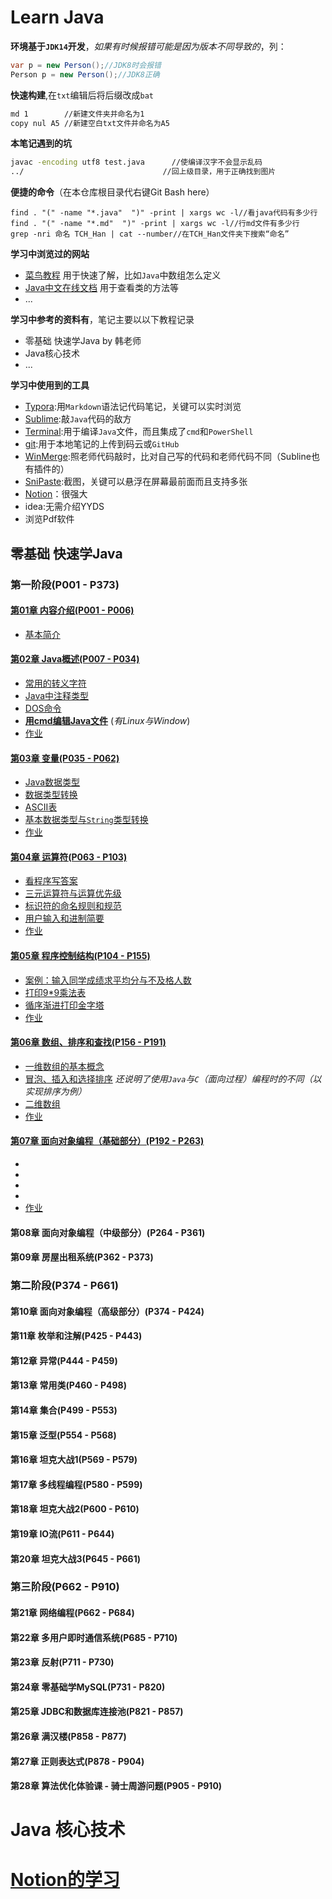 # Learn Java

**环境基于```JDK14```开发**，*如果有时候报错可能是因为版本不同导致的*，列：

```java
var p = new Person();//JDK8时会报错
Person p = new Person();//JDK8正确
```

**快速构建**,在```txt```编辑后将后缀改成```bat```

```sh
md 1		//新建文件夹并命名为1
copy nul A5	//新建空白txt文件并命名为A5
```

**本笔记遇到的坑**

```sh
javac -encoding utf8 test.java 		//使编译汉字不会显示乱码
../ 							  //回上级目录，用于正确找到图片
```

**便捷的命令**（在本仓库根目录代右键Git Bash here）

```shell
find . "(" -name "*.java"  ")" -print | xargs wc -l//看java代码有多少行
find . "(" -name "*.md"  ")" -print | xargs wc -l//行md文件有多少行
grep -nri 命名 TCH_Han | cat --number//在TCH_Han文件夹下搜索“命名”
```

**学习中浏览过的网站**

- [菜鸟教程](https://www.runoob.com/) 用于快速了解，比如```Java```中数组怎么定义
- [Java中文在线文档](https://www.apiref.com/java11-zh/index.html) 用于查看类的方法等
- ...

**学习中参考的资料有**，笔记主要以以下教程记录

- 零基础 快速学Java by 韩老师
- Java核心技术
- ...

**学习中使用到的工具**

- [Typora](https://typora.io/):用```Markdown```语法记代码笔记，关键可以实时浏览
- [Sublime](https://www.sublimetext.com/):敲```Java```代码的敌方
- [Terminal](https://github.com/microsoft/terminal):用于编译```Java```文件，而且集成了```cmd```和```PowerShell```
- [git](https://git-scm.com/):用于本地笔记的上传到码云或```GitHub```
- [WinMerge](https://winmerge.org/):照老师代码敲时，比对自己写的代码和老师代码不同（Subline也有插件的）
- [SniPaste](https://www.snipaste.com/#):截图，关键可以悬浮在屏幕最前面而且支持多张
- [Notion](https://www.notion.so/zh-cn)：很强大
- idea:无需介绍YYDS
- 浏览Pdf软件



## 零基础 快速学Java

### 第一阶段(P001 - P373)
#### [第01章 内容介绍(P001 - P006)](./TCH_Han/Chapter1.md)  
- [基本简介](./TCH_Han/Chapter1.md#1)  
#### [第02章 Java概述(P007 - P034)](./TCH_Han/Chapter2.md)
- [常用的转义字符](./TCH_Han/Chapter2.md#1)
- [Java中注释类型](./TCH_Han/Chapter2.md#2)
- [DOS命令](./TCH_Han/Chapter2.md#3)
- [**用cmd编辑Java文件**](./TCH_Han/Chapter2.md#4)  (*有Linux与Window*)
- [作业](./TCH_Han/Chapter2.md#5)
#### [第03章 变量(P035 - P062)](./TCH_Han/Chapter3.md)  
- [Java数据类型](./TCH_Han/Chapter3.md#1)
- [数据类型转换](./TCH_Han/Chapter3.md#2)
- [ASCII表](./TCH_Han/Chapter3.md#3)
- [基本数据类型与```String```类型转换](./TCH_Han/Chapter3.md#4)  
- [作业](./TCH_Han/Chapter3.md#作业)

#### [第04章 运算符(P063 - P103)](./TCH_Han/Chapter4.md)  

- [看程序写答案](./TCH_Han/Chapter4.md#1)
- [三元运算符与运算优先级](./TCH_Han/Chapter4.md#2)
- [标识符的命名规则和规范](./TCH_Han/Chapter4.md#3)
- [用户输入和进制简要](./TCH_Han/Chapter4.md#4)  
- [作业](./TCH_Han/Chapter4.md#作业)  

#### [第05章 程序控制结构(P104 - P155)](./TCH_Han/Chapter5.md)  

- [案例：输入同学成绩求平均分与不及格人数](./TCH_Han/Chapter5.md#1)
- [打印9*9乘法表](./TCH_Han/Chapter5.md#2)
- [循序渐进打印金字塔](./TCH_Han/Chapter5.md#3)
- [作业](./TCH_Han/Chapter5.md#作业)  

#### [第06章 数组、排序和查找(P156 - P191)](./TCH_Han/Chapter6.md)  
- [一维数组的基本概念](./TCH_Han/Chapter6.md#1) 
- [冒泡、插入和选择排序](./TCH_Han/Chapter6.md#2) *还说明了使用```Java```与```C```（面向过程）编程时的不同（以实现排序为例）*
- [二维数组](./TCH_Han/Chapter6.md#3)
- [作业](./TCH_Han/Chapter6.md#作业)  

#### [第07章 面向对象编程（基础部分）(P192 - P263)](./TCH_Han/Chapter7.md)  
- [](./TCH_Han/Chapter7.md#1)
- [](./TCH_Han/Chapter7.md#2)
- [](./TCH_Han/Chapter7.md#3)
- [](./TCH_Han/Chapter7.md#4)  
- [作业](./TCH_Han/Chapter7.md#作业)  

#### 第08章 面向对象编程（中级部分）(P264 - P361)
#### 第09章 房屋出租系统(P362 - P373)
### 第二阶段(P374 - P661)
#### 第10章 面向对象编程（高级部分）(P374 - P424)
#### 第11章 枚举和注解(P425 - P443)
#### 第12章 异常(P444 - P459)
#### 第13章 常用类(P460 - P498)
#### 第14章 集合(P499 - P553)
#### 第15章 泛型(P554 - P568)
#### 第16章 坦克大战1(P569 - P579)
#### 第17章 多线程编程(P580 - P599)
#### 第18章 坦克大战2(P600 - P610)
#### 第19章 IO流(P611 - P644)
#### 第20章 坦克大战3(P645 - P661)
### 第三阶段(P662 - P910)
#### 第21章 网络编程(P662 - P684)
#### 第22章 多用户即时通信系统(P685 - P710)
#### 第23章 反射(P711 - P730)
#### 第24章 零基础学MySQL(P731 - P820)
#### 第25章 JDBC和数据库连接池(P821 - P857)
#### 第26章 满汉楼(P858 - P877)
#### 第27章 正则表达式(P878 - P904)
#### 第28章 算法优化体验课 - 骑士周游问题(P905 - P910)



# Java 核心技术



# [Notion的学习](./notion.md)

